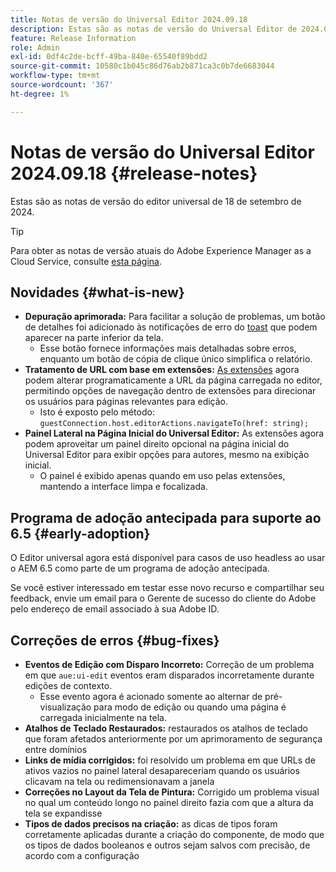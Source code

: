 ```yaml
---
title: Notas de versão do Universal Editor 2024.09.18
description: Estas são as notas de versão do Universal Editor de 2024.09.18.
feature: Release Information
role: Admin
exl-id: 0df4c2de-bcff-49ba-840e-65540f89bdd2
source-git-commit: 10580c1b045c86d76ab2b871ca3c0b7de6683044
workflow-type: tm+mt
source-wordcount: '367'
ht-degree: 1%

---
```


# Notas de versão do Universal Editor 2024.09.18 {#release-notes}

Estas são as notas de versão do editor universal de 18 de setembro de 2024.

>[!TIP]
>
>Para obter as notas de versão atuais do Adobe Experience Manager as a Cloud Service, consulte [esta página](/help/release-notes/release-notes-cloud/release-notes-current.md).

## Novidades {#what-is-new}

* **Depuração aprimorada:** Para facilitar a solução de problemas, um botão de detalhes foi adicionado às notificações de erro do [toast](https://spectrum.adobe.com/page/toast/) que podem aparecer na parte inferior da tela.
   * Esse botão fornece informações mais detalhadas sobre erros, enquanto um botão de cópia de clique único simplifica o relatório.
* **Tratamento de URL com base em extensões:** [As extensões](/help/implementing/universal-editor/customizing.md#extending) agora podem alterar programaticamente a URL da página carregada no editor, permitindo opções de navegação dentro de extensões para direcionar os usuários para páginas relevantes para edição.
   * Isto é exposto pelo método: `guestConnection.host.editorActions.navigateTo(href: string);`
* **Painel Lateral na Página Inicial do Universal Editor:** As extensões agora podem aproveitar um painel direito opcional na página inicial do Universal Editor para exibir opções para autores, mesmo na exibição inicial.
   * O painel é exibido apenas quando em uso pelas extensões, mantendo a interface limpa e focalizada.

## Programa de adoção antecipada para suporte ao 6.5 {#early-adoption}

O Editor universal agora está disponível para casos de uso headless ao usar o AEM 6.5 como parte de um programa de adoção antecipada.

Se você estiver interessado em testar esse novo recurso e compartilhar seu feedback, envie um email para o Gerente de sucesso do cliente do Adobe pelo endereço de email associado à sua Adobe ID.

## Correções de erros {#bug-fixes}

* **Eventos de Edição com Disparo Incorreto:** Correção de um problema em que `aue:ui-edit` eventos eram disparados incorretamente durante edições de contexto.
   * Esse evento agora é acionado somente ao alternar de pré-visualização para modo de edição ou quando uma página é carregada inicialmente na tela.
* **Atalhos de Teclado Restaurados:** restaurados os atalhos de teclado que foram afetados anteriormente por um aprimoramento de segurança entre domínios
* **Links de mídia corrigidos:** foi resolvido um problema em que URLs de ativos vazios no painel lateral desapareceriam quando os usuários clicavam na tela ou redimensionavam a janela
* **Correções no Layout da Tela de Pintura:** Corrigido um problema visual no qual um conteúdo longo no painel direito fazia com que a altura da tela se expandisse
* **Tipos de dados precisos na criação:** as dicas de tipos foram corretamente aplicadas durante a criação do componente, de modo que os tipos de dados booleanos e outros sejam salvos com precisão, de acordo com a configuração
